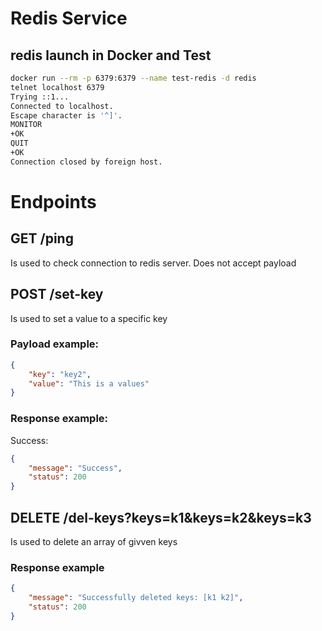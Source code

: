 # Redis Service

## redis launch in Docker and Test

```bash
docker run --rm -p 6379:6379 --name test-redis -d redis
telnet localhost 6379
Trying ::1...
Connected to localhost.
Escape character is '^]'.
MONITOR
+OK
QUIT
+OK
Connection closed by foreign host.
```


# Endpoints
## GET /ping
Is used to check connection to redis server. Does not accept payload

## POST /set-key
Is used to set a value to a specific key
### Payload example: 
```json
{
	"key": "key2",
	"value": "This is a values"
}
```

### Response example:
Success: 
```json
{
    "message": "Success",
    "status": 200
}
```

## DELETE /del-keys?keys=k1&keys=k2&keys=k3
Is used to delete an array of givven keys

### Response example
```json
{
    "message": "Successfully deleted keys: [k1 k2]",
    "status": 200
}
```